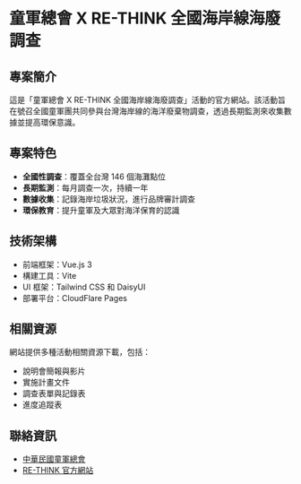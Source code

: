 # 童軍總會 X RE-THINK 全國海岸線海廢調查

## 專案簡介

這是「童軍總會 X RE-THINK 全國海岸線海廢調查」活動的官方網站。該活動旨在號召全國童軍團共同參與台灣海岸線的海洋廢棄物調查，透過長期監測來收集數據並提高環保意識。

## 專案特色

- **全國性調查**：覆蓋全台灣 146 個海灘點位
- **長期監測**：每月調查一次，持續一年
- **數據收集**：記錄海岸垃圾狀況，進行品牌審計調查
- **環保教育**：提升童軍及大眾對海洋保育的認識

## 技術架構

- 前端框架：Vue.js 3
- 構建工具：Vite
- UI 框架：Tailwind CSS 和 DaisyUI
- 部署平台：CloudFlare Pages

## 相關資源

網站提供多種活動相關資源下載，包括：
- 說明會簡報與影片
- 實施計畫文件
- 調查表單與記錄表
- 進度追蹤表

## 聯絡資訊

- [中華民國童軍總會](https://www.scout.org.tw/)
- [RE-THINK 官方網站](https://rethinktw.org/)